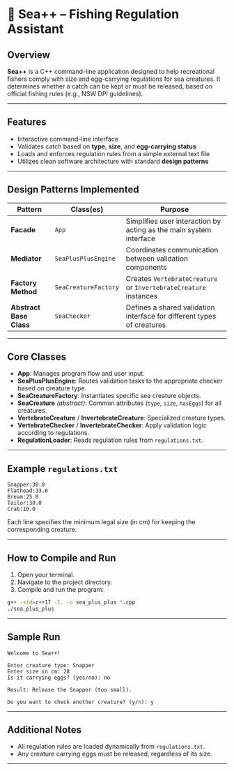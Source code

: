 # 🎣 Sea++ – Fishing Regulation Assistant

## Overview

**Sea++** is a C++ command-line application designed to help recreational fishers comply with size and egg-carrying regulations for sea creatures. It determines whether a catch can be kept or must be released, based on official fishing rules (e.g., NSW DPI guidelines).

---

## Features

- Interactive command-line interface
- Validates catch based on **type**, **size**, and **egg-carrying status**
- Loads and enforces regulation rules from a simple external text file
- Utilizes clean software architecture with standard **design patterns**

---

## Design Patterns Implemented

| Pattern               | Class(es)                         | Purpose                                                                |
|------------------------|------------------------------------|------------------------------------------------------------------------|
| **Facade**             | `App`                              | Simplifies user interaction by acting as the main system interface     |
| **Mediator**           | `SeaPlusPlusEngine`                | Coordinates communication between validation components               |
| **Factory Method**     | `SeaCreatureFactory`               | Creates `VertebrateCreature` or `InvertebrateCreature` instances       |
| **Abstract Base Class**| `SeaChecker`                       | Defines a shared validation interface for different types of creatures |

---

## Core Classes

- **App**: Manages program flow and user input.
- **SeaPlusPlusEngine**: Routes validation tasks to the appropriate checker based on creature type.
- **SeaCreatureFactory**: Instantiates specific sea creature objects.
- **SeaCreature** *(abstract)*: Common attributes (`type`, `size`, `hasEggs`) for all creatures.
- **VertebrateCreature** / **InvertebrateCreature**: Specialized creature types.
- **VertebrateChecker** / **InvertebrateChecker**: Apply validation logic according to regulations.
- **RegulationLoader**: Reads regulation rules from `regulations.txt`.

---

## Example `regulations.txt`

```
Snapper:30.0
Flathead:33.0
Bream:25.0
Tailor:30.0
Crab:10.0
```

Each line specifies the minimum legal size (in cm) for keeping the corresponding creature.

---

## How to Compile and Run

1. Open your terminal.
2. Navigate to the project directory.
3. Compile and run the program:

```bash
g++ -std=c++17 -I. -o sea_plus_plus *.cpp
./sea_plus_plus
```

---

## Sample Run

```
Welcome to Sea++!

Enter creature type: Snapper
Enter size in cm: 28
Is it carrying eggs? (yes/no): no

Result: Release the Snapper (too small).

Do you want to check another creature? (y/n): y
```

---

## Additional Notes

- All regulation rules are loaded dynamically from `regulations.txt`.
- Any creature carrying eggs must be released, regardless of its size.

---
